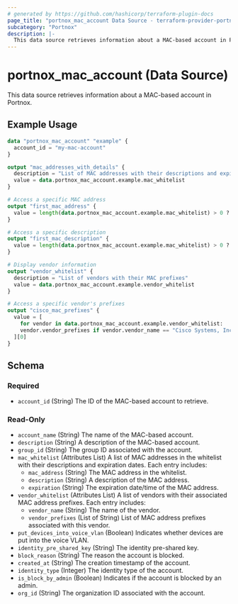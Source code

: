 ```yaml
---
# generated by https://github.com/hashicorp/terraform-plugin-docs
page_title: "portnox_mac_account Data Source - terraform-provider-portnox"
subcategory: "Portnox"
description: |-
  This data source retrieves information about a MAC-based account in Portnox.
---
```


# portnox_mac_account (Data Source)

This data source retrieves information about a MAC-based account in Portnox.

## Example Usage

```terraform
data "portnox_mac_account" "example" {
  account_id = "my-mac-account"
}

output "mac_addresses_with_details" {
  description = "List of MAC addresses with their descriptions and expirations"
  value = data.portnox_mac_account.example.mac_whitelist
}

# Access a specific MAC address
output "first_mac_address" {
  value = length(data.portnox_mac_account.example.mac_whitelist) > 0 ? data.portnox_mac_account.example.mac_whitelist[0].mac_address : ""
}

# Access a specific description
output "first_mac_description" {
  value = length(data.portnox_mac_account.example.mac_whitelist) > 0 ? data.portnox_mac_account.example.mac_whitelist[0].description : ""
}

# Display vendor information
output "vendor_whitelist" {
  description = "List of vendors with their MAC prefixes"
  value = data.portnox_mac_account.example.vendor_whitelist
}

# Access a specific vendor's prefixes
output "cisco_mac_prefixes" {
  value = [
    for vendor in data.portnox_mac_account.example.vendor_whitelist:
    vendor.vendor_prefixes if vendor.vendor_name == "Cisco Systems, Inc"
  ][0]
}
```

## Schema

### Required

- `account_id` (String) The ID of the MAC-based account to retrieve.

### Read-Only

- `account_name` (String) The name of the MAC-based account.
- `description` (String) A description of the MAC-based account.
- `group_id` (String) The group ID associated with the account.
- `mac_whitelist` (Attributes List) A list of MAC addresses in the whitelist with their descriptions and expiration dates. Each entry includes:
  - `mac_address` (String) The MAC address in the whitelist.
  - `description` (String) A description of the MAC address.
  - `expiration` (String) The expiration date/time of the MAC address.
- `vendor_whitelist` (Attributes List) A list of vendors with their associated MAC address prefixes. Each entry includes:
  - `vendor_name` (String) The name of the vendor.
  - `vendor_prefixes` (List of String) List of MAC address prefixes associated with this vendor.
- `put_devices_into_voice_vlan` (Boolean) Indicates whether devices are put into the voice VLAN.
- `identity_pre_shared_key` (String) The identity pre-shared key.
- `block_reason` (String) The reason the account is blocked.
- `created_at` (String) The creation timestamp of the account.
- `identity_type` (Integer) The identity type of the account.
- `is_block_by_admin` (Boolean) Indicates if the account is blocked by an admin.
- `org_id` (String) The organization ID associated with the account.
